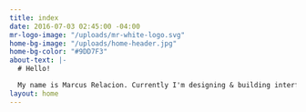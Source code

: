 ```yaml
---
title: index
date: 2016-07-03 02:45:00 -04:00
mr-logo-image: "/uploads/mr-white-logo.svg"
home-bg-image: "/uploads/home-header.jpg"
home-bg-color: "#9DD7F3"
about-text: |-
  # Hello!

  My name is Marcus Relacion. Currently I'm designing & building interfaces as a Junior UI Designer at [Clarabridge](http://www.clarabridge.com/) in Reston, VA.
layout: home
---
```


